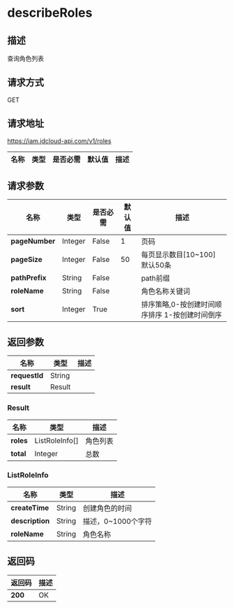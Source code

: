 # describeRoles


## 描述
查询角色列表

## 请求方式
GET

## 请求地址
https://iam.jdcloud-api.com/v1/roles

|名称|类型|是否必需|默认值|描述|
|---|---|---|---|---|

## 请求参数
|名称|类型|是否必需|默认值|描述|
|---|---|---|---|---|
|**pageNumber**|Integer|False|1|页码|
|**pageSize**|Integer|False|50|每页显示数目[10~100] 默认50条|
|**pathPrefix**|String|False||path前缀|
|**roleName**|String|False||角色名称关键词|
|**sort**|Integer|True||排序策略,0-按创建时间顺序排序  1-按创建时间倒序|


## 返回参数
|名称|类型|描述|
|---|---|---|
|**requestId**|String||
|**result**|Result||


### Result
|名称|类型|描述|
|---|---|---|
|**roles**|ListRoleInfo[]|角色列表|
|**total**|Integer|总数|
### ListRoleInfo
|名称|类型|描述|
|---|---|---|
|**createTime**|String|创建角色的时间|
|**description**|String|描述，0~1000个字符|
|**roleName**|String|角色名称|

## 返回码
|返回码|描述|
|---|---|
|**200**|OK|
